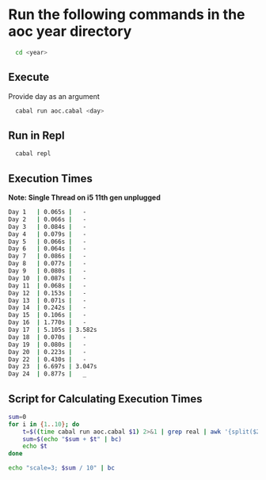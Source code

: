 # Run the following commands in the aoc year directory

```bash
  cd <year>
```

## Execute
Provide day as an argument

```bash
  cabal run aoc.cabal <day>
```

## Run in Repl
```bash
  cabal repl
```

## Execution Times
**Note: Single Thread on i5 11th gen unplugged**
```bash
Day 1   | 0.065s |   -
Day 2   | 0.066s |   -
Day 3   | 0.084s |   -
Day 4   | 0.079s |   -
Day 5   | 0.066s |   -
Day 6   | 0.064s |   -
Day 7   | 0.086s |   -
Day 8   | 0.077s |   -
Day 9   | 0.080s |   -
Day 10  | 0.087s |   -
Day 11  | 0.068s |   -
Day 12  | 0.153s |   -
Day 13  | 0.071s |   -
Day 14  | 0.242s |   -
Day 15  | 0.106s |   -
Day 16  | 1.770s |   -
Day 17  | 5.105s | 3.582s
Day 18  | 0.070s |   -
Day 19  | 0.080s |   -
Day 20  | 0.223s |   -
Day 22  | 0.430s |   -
Day 23  | 6.697s | 3.047s
Day 24  | 0.877s |   _
```

## Script for Calculating Execution Times
```bash
sum=0
for i in {1..10}; do
	t=$((time cabal run aoc.cabal $1) 2>&1 | grep real | awk '{split($2, a, "m"); print a[1] * 60 + a[2]}')
	sum=$(echo "$sum + $t" | bc)
	echo $t
done

echo "scale=3; $sum / 10" | bc
```